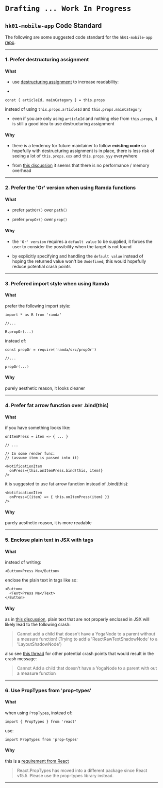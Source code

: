 # `Drafting ... Work In Progress`
## `hk01-mobile-app` Code Standard

The following are some suggested code standard for the `hk01-mobile-app` [repo](https://github.com/hk01-digital/hk01-mobile-app/).

---
### 1. Prefer destructuring assignment

#### What

* use [destructuring assignment](https://developer.mozilla.org/en-US/docs/Web/JavaScript/Reference/Operators/Destructuring_assignment) to increase readability:

* 
```
const { articleId, mainCategory } = this.props
```
instead of using `this.props.articleId` and `this.props.mainCategory`

* even if you are only using `articleId` and nothing else from `this.props`, it is still a good idea to use destructuring assignment

#### Why

* there is a tendency for future maintainer to follow **existing code** so hopefully with destructuring assignment is in place, there is less risk of seeing a lot of `this.props.xxx` and `this.props.yyy` everywhere

* from [this discussion](https://stackoverflow.com/questions/48454454/react-props-destructuring-and-memory-usage) it seems that there is no performance / memory overhead

---
### 2. Prefer the 'Or' version when using Ramda functions

#### What

* prefer `pathOr()` over `path()`

* prefer `propOr()` over `prop()`

#### Why

* the `'Or' version` requires a `default value` to be supplied, it forces the user to consider the possibility when the target is not found

* by explicitly specifying and handling the `default value` instead of hoping the returned value won't be `Undefined`, this would hopefully reduce potential crash points

---
### 3. Prefered import style when using Ramda

#### What

prefer the following import style:

```
import * as R from 'ramda'

//...

R.propOr(...)
```
instead of:

```
const propOr = require('ramda/src/propOr')

//...

propOr(...)
```
#### Why

purely aesthetic reason, it looks cleaner

---
### 4. Prefer fat arrow function over .bind(this)

#### What

if you have something looks like:

```
onItemPress = item => { ... }

// ... 

// In some render func:
// (assume item is passed into it)

<NotificationItem
  onPress={this.onItemPress.bind(this, item)}
/>
```
it is suggested to use fat arrow function instead of .bind(this):

```
<NotificationItem
  onPress={(item) => { this.onItemPress(item) }}
/>
```

#### Why

purely aesthetic reason, it is more readable

---
### 5. Enclose plain text in JSX with <Text> tags

#### What

instead of writing:

```
<Button>Press Me</Button>
```
enclose the plain text in <Text></Text> tags like so:

```
<Button>
  <Text>Press Me</Text>
</Button>
```

#### Why

as in [this discussion](https://stackoverflow.com/questions/47627231/cannot-add-a-child-that-doesnt-have-a-yoganode-to-a-parent-without-a-measure-fu), plain text that are not properly enclosed in JSX will likely lead to the following crash:

> Cannot add a child that doesn't have a YogaNode to a parent without a measure function! (Trying to add a 'ReactRawTextShadowNode' to a 'LayoutShadowNode')


also see [this thread](https://github.com/facebook/react-native/issues/13243) for other potential crash points that would result in the crash message:

> Cannot Add a child that doesn't have a YogaNode to a parent with out a measure function

---
### 6. Use PropTypes from 'prop-types'

#### What

when using `PropTypes`, instead of:

```
import { PropTypes } from 'react'
```

use:

```
import PropTypes from 'prop-types'
```


#### Why

this is a [requirement from React](https://reactjs.org/docs/typechecking-with-proptypes.html)

> React.PropTypes has moved into a different package since React v15.5. Please use the prop-types library instead.


---